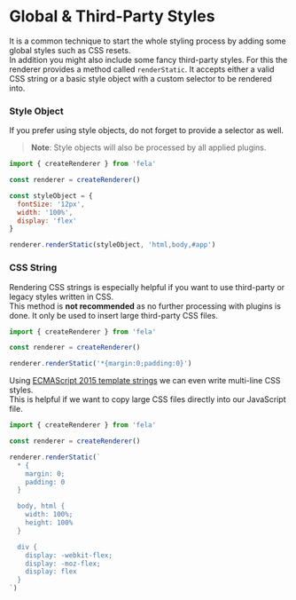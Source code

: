 # Global & Third-Party Styles

It is a common technique to start the whole styling process by adding some global styles such as CSS resets.<br>
In addition you might also include some fancy third-party styles. For this the renderer provides a method called `renderStatic`.
It accepts either a valid CSS string or a basic style object with a custom selector to be rendered into.<br>

### Style Object
If you prefer using style objects, do not forget to provide a selector as well.
> **Note**: Style objects will also be processed by all applied plugins.

```javascript
import { createRenderer } from 'fela'

const renderer = createRenderer()

const styleObject = {
  fontSize: '12px',
  width: '100%',
  display: 'flex'
}

renderer.renderStatic(styleObject, 'html,body,#app')
```

### CSS String
Rendering CSS strings is especially helpful if you want to use third-party or legacy styles written in CSS.<br>
This method is **not recommended** as no further processing with plugins is done. It only be used to insert large third-party CSS files.

```javascript
import { createRenderer } from 'fela'

const renderer = createRenderer()

renderer.renderStatic('*{margin:0;padding:0}')
```

Using [ECMAScript 2015 template strings](https://developer.mozilla.org/de/docs/Web/JavaScript/Reference/template_strings) we can even write multi-line CSS styles. <br>This is helpful if we want to copy large CSS files directly into our JavaScript file.
```javascript
import { createRenderer } from 'fela'

const renderer = createRenderer()

renderer.renderStatic(`
  * {
    margin: 0;
    padding: 0
  }

  body, html {
    width: 100%;
    height: 100%
  }

  div {
    display: -webkit-flex;
    display: -moz-flex;
    display: flex
  }
`)
```
